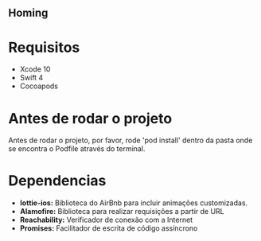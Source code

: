 ## Homing
# Requisitos
- Xcode 10
- Swift 4
- Cocoapods

# Antes de rodar o projeto
Antes de rodar o projeto, por favor, rode 'pod install' dentro da pasta onde se encontra o Podfile através do terminal.

# Dependencias
- **lottie-ios:** Biblioteca do AirBnb para incluir animações customizadas.
- **Alamofire:** Biblioteca para realizar requisições a partir de URL
- **Reachability:** Verificador de conexão com a Internet
- **Promises:** Facilitador de escrita de código assíncrono
